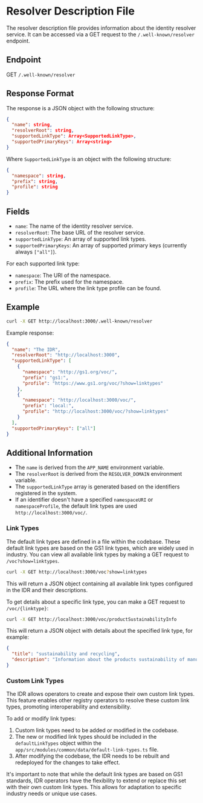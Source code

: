 # Resolver Description File

The resolver description file provides information about the identity resolver service. It can be accessed via a GET request to the `/.well-known/resolver` endpoint.

## Endpoint

GET `/.well-known/resolver`

## Response Format

The response is a JSON object with the following structure:

```json
{
  "name": string,
  "resolverRoot": string,
  "supportedLinkType": Array<SupportedLinkType>,
  "supportedPrimaryKeys": Array<string>
}
```

Where `SupportedLinkType` is an object with the following structure:

```json
{
  "namespace": string,
  "prefix": string,
  "profile": string
}
```

## Fields

- `name`: The name of the identity resolver service.
- `resolverRoot`: The base URL of the resolver service.
- `supportedLinkType`: An array of supported link types.
- `supportedPrimaryKeys`: An array of supported primary keys (currently always `["all"]`).

For each supported link type:

- `namespace`: The URI of the namespace.
- `prefix`: The prefix used for the namespace.
- `profile`: The URL where the link type profile can be found.

## Example

```bash
curl -X GET http://localhost:3000/.well-known/resolver
```

Example response:

```json
{
  "name": "The IDR",
  "resolverRoot": "http://localhost:3000",
  "supportedLinkType": [
    {
      "namespace": "http://gs1.org/voc/",
      "prefix": "gs1:",
      "profile": "https://www.gs1.org/voc/?show=linktypes"
    },
    {
      "namespace": "http://localhost:3000/voc/",
      "prefix": "local:",
      "profile": "http://localhost:3000/voc/?show=linktypes"
    }
  ],
  "supportedPrimaryKeys": ["all"]
}
```

## Additional Information

- The `name` is derived from the `APP_NAME` environment variable.
- The `resolverRoot` is derived from the `RESOLVER_DOMAIN` environment variable.
- The `supportedLinkType` array is generated based on the identifiers registered in the system.
- If an identifier doesn't have a specified `namespaceURI` or `namespaceProfile`, the default link types are used `http://localhost:3000/voc/`.

### Link Types

The default link types are defined in a file within the codebase. These default link types are based on the GS1 link types, which are widely used in industry. You can view all available link types by making a GET request to `/voc?show=linktypes`.

```bash
curl -X GET http://localhost:3000/voc?show=linktypes
```

This will return a JSON object containing all available link types configured in the IDR and their descriptions.

To get details about a specific link type, you can make a GET request to `/voc/{linktype}`:

```bash
curl -X GET http://localhost:3000/voc/productSustainabilityInfo
```

This will return a JSON object with details about the specified link type, for example:

```json
{
  "title": "sustainability and recycling",
  "description": "Information about the products sustainability of manufacture, recycling information etc."
}
```

### Custom Link Types

The IDR allows operators to create and expose their own custom link types. This feature enables other registry operators to resolve these custom link types, promoting interoperability and extensibility.

To add or modify link types:

1. Custom link types need to be added or modified in the codebase.
2. The new or modified link types should be included in the `defaultLinkTypes` object within the `app/src/modules/common/data/default-link-types.ts` file.
3. After modifying the codebase, the IDR needs to be rebuilt and redeployed for the changes to take effect.

It's important to note that while the default link types are based on GS1 standards, IDR operators have the flexibility to extend or replace this set with their own custom link types. This allows for adaptation to specific industry needs or unique use cases.

